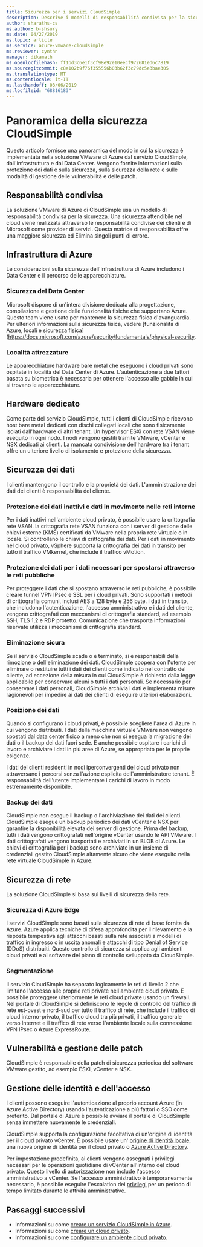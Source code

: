 ```yaml
---
title: Sicurezza per i servizi CloudSimple
description: Descrive i modelli di responsabilità condivisa per la sicurezza dei servizi CloudSimple
author: sharaths-cs
ms.author: b-shsury
ms.date: 04/27/2019
ms.topic: article
ms.service: azure-vmware-cloudsimple
ms.reviewer: cynthn
manager: dikamath
ms.openlocfilehash: ff1bd3c6e1f3cf98e92e10eecf972681ed6c7819
ms.sourcegitcommit: c8a102b9f76f355556b03b62f3c79dc5e3bae305
ms.translationtype: MT
ms.contentlocale: it-IT
ms.lasthandoff: 08/06/2019
ms.locfileid: "68816183"
---
```

# <a name="cloudsimple-security-overview"></a>Panoramica della sicurezza CloudSimple

Questo articolo fornisce una panoramica del modo in cui la sicurezza è implementata nella soluzione VMware di Azure dal servizio CloudSimple, dall'infrastruttura e dal Data Center. Vengono fornite informazioni sulla protezione dei dati e sulla sicurezza, sulla sicurezza della rete e sulle modalità di gestione delle vulnerabilità e delle patch.

## <a name="shared-responsibility"></a>Responsabilità condivisa

La soluzione VMware di Azure di CloudSimple usa un modello di responsabilità condivisa per la sicurezza. Una sicurezza attendibile nel cloud viene realizzata attraverso le responsabilità condivise dei clienti e di Microsoft come provider di servizi. Questa matrice di responsabilità offre una maggiore sicurezza ed Elimina singoli punti di errore.

## <a name="azure-infrastructure"></a>Infrastruttura di Azure 

Le considerazioni sulla sicurezza dell'infrastruttura di Azure includono i Data Center e il percorso delle apparecchiature.

### <a name="datacenter-security"></a>Sicurezza del Data Center 

Microsoft dispone di un'intera divisione dedicata alla progettazione, compilazione e gestione delle funzionalità fisiche che supportano Azure. Questo team viene usato per mantenere la sicurezza fisica d'avanguardia. Per ulteriori informazioni sulla sicurezza fisica, vedere [funzionalità di Azure, locali e sicurezza fisica] (https://docs.microsoft.com/azure/security/fundamentals/physical-security.

### <a name="equipment-location"></a>Località attrezzature

Le apparecchiature hardware bare metal che eseguono i cloud privati sono ospitate in località del Data Center di Azure. L'autenticazione a due fattori basata su biometrica è necessaria per ottenere l'accesso alle gabbie in cui si trovano le apparecchiature.

## <a name="dedicated-hardware"></a>Hardware dedicato

Come parte del servizio CloudSimple, tutti i clienti di CloudSimple ricevono host bare metal dedicati con dischi collegati locali che sono fisicamente isolati dall'hardware di altri tenant. Un hypervisor ESXi con rete VSAN viene eseguito in ogni nodo. I nodi vengono gestiti tramite VMware, vCenter e NSX dedicati ai clienti. La mancata condivisione dell'hardware tra i tenant offre un ulteriore livello di isolamento e protezione della sicurezza.

## <a name="data-security"></a>Sicurezza dei dati

I clienti mantengono il controllo e la proprietà dei dati. L'amministrazione dei dati dei clienti è responsabilità del cliente.

### <a name="data-protection-for-data-at-rest-and-data-in-motion-within-internal-networks"></a>Protezione dei dati inattivi e dati in movimento nelle reti interne

Per i dati inattivi nell'ambiente cloud privato, è possibile usare la crittografia rete VSAN. la crittografia rete VSAN funziona con i server di gestione delle chiavi esterne (KMS) certificati da VMware nella propria rete virtuale o in locale. Si controllano le chiavi di crittografia dei dati. Per i dati in movimento nel cloud privato, vSphere supporta la crittografia dei dati in transito per tutto il traffico VMkernel, che include il traffico vMotion.

### <a name="data-protection-for-data-thats-required-to-move-through-public-networks"></a>Protezione dei dati per i dati necessari per spostarsi attraverso le reti pubbliche

Per proteggere i dati che si spostano attraverso le reti pubbliche, è possibile creare tunnel VPN IPsec e SSL per i cloud privati. Sono supportati i metodi di crittografia comuni, inclusi AES a 128 byte e 256 byte. I dati in transito, che includono l'autenticazione, l'accesso amministrativo e i dati del cliente, vengono crittografati con meccanismi di crittografia standard, ad esempio SSH, TLS 1,2 e RDP protetto. Comunicazione che trasporta informazioni riservate utilizza i meccanismi di crittografia standard.

### <a name="secure-disposal"></a>Eliminazione sicura 

Se il servizio CloudSimple scade o è terminato, si è responsabili della rimozione o dell'eliminazione dei dati. CloudSimple coopera con l'utente per eliminare o restituire tutti i dati dei clienti come indicato nel contratto del cliente, ad eccezione della misura in cui CloudSimple è richiesto dalla legge applicabile per conservare alcuni o tutti i dati personali. Se necessario per conservare i dati personali, CloudSimple archivia i dati e implementa misure ragionevoli per impedire ai dati dei clienti di eseguire ulteriori elaborazioni.

### <a name="data-location"></a>Posizione dei dati

Quando si configurano i cloud privati, è possibile scegliere l'area di Azure in cui vengono distribuiti. I dati della macchina virtuale VMware non vengono spostati dal data center fisico a meno che non si esegua la migrazione dei dati o il backup dei dati fuori sede. È anche possibile ospitare i carichi di lavoro e archiviare i dati in più aree di Azure, se appropriato per le proprie esigenze.

I dati dei clienti residenti in nodi iperconvergenti del cloud privato non attraversano i percorsi senza l'azione esplicita dell'amministratore tenant. È responsabilità dell'utente implementare i carichi di lavoro in modo estremamente disponibile.

### <a name="data-backups"></a>Backup dei dati
CloudSimple non esegue il backup o l'archiviazione dei dati dei clienti. CloudSimple esegue un backup periodico dei dati vCenter e NSX per garantire la disponibilità elevata dei server di gestione. Prima del backup, tutti i dati vengono crittografati nell'origine vCenter usando le API VMware. I dati crittografati vengono trasportati e archiviati in un BLOB di Azure. Le chiavi di crittografia per i backup sono archiviate in un insieme di credenziali gestito CloudSimple altamente sicuro che viene eseguito nella rete virtuale CloudSimple in Azure.

## <a name="network-security"></a>Sicurezza di rete

La soluzione CloudSimple si basa sui livelli di sicurezza della rete.

### <a name="azure-edge-security"></a>Sicurezza di Azure Edge

I servizi CloudSimple sono basati sulla sicurezza di rete di base fornita da Azure. Azure applica tecniche di difesa approfondita per il rilevamento e la risposta tempestiva agli attacchi basati sulla rete associati a modelli di traffico in ingresso o in uscita anomali e attacchi di tipo Denial of Service (DDoS) distribuiti. Questo controllo di sicurezza si applica agli ambienti cloud privati e al software del piano di controllo sviluppato da CloudSimple.

### <a name="segmentation"></a>Segmentazione

Il servizio CloudSimple ha separato logicamente le reti di livello 2 che limitano l'accesso alle proprie reti private nell'ambiente cloud privato. È possibile proteggere ulteriormente le reti cloud private usando un firewall. Nel portale di CloudSimple si definiscono le regole di controllo del traffico di rete est-ovest e nord-sud per tutto il traffico di rete, che include il traffico di cloud interno-privato, il traffico cloud tra più privati, il traffico generale verso Internet e il traffico di rete verso l'ambiente locale sulla connessione VPN IPsec o Azure ExpressRoute.

## <a name="vulnerability-and-patch-management"></a>Vulnerabilità e gestione delle patch 

CloudSimple è responsabile della patch di sicurezza periodica del software VMware gestito, ad esempio ESXi, vCenter e NSX.

## <a name="identity-and-access-management"></a>Gestione delle identità e dell'accesso

I clienti possono eseguire l'autenticazione al proprio account Azure (in Azure Active Directory) usando l'autenticazione a più fattori o SSO come preferito. Dal portale di Azure è possibile avviare il portale di CloudSimple senza immettere nuovamente le credenziali.

CloudSimple supporta la configurazione facoltativa di un'origine di identità per il cloud privato vCenter. È possibile usare un' [origine di identità locale](https://docs.azure.cloudsimple.com/set-vcenter-identity), una nuova origine di identità per il cloud privato o [Azure Active Directory](https://docs.azure.cloudsimple.com/azure-ad).

Per impostazione predefinita, ai clienti vengono assegnati i privilegi necessari per le operazioni quotidiane di vCenter all'interno del cloud privato. Questo livello di autorizzazione non include l'accesso amministrativo a vCenter. Se l'accesso amministrativo è temporaneamente necessario, è possibile eseguire l'escalation dei [privilegi](https://docs.azure.cloudsimple.com/escalate-private-cloud-privileges) per un periodo di tempo limitato durante le attività amministrative.

## <a name="next-steps"></a>Passaggi successivi

* Informazioni su come [creare un servizio CloudSimple in Azure](quickstart-create-cloudsimple-service.md).
* Informazioni su come [creare un cloud privato](https://docs.azure.cloudsimple.com/create-private-cloud/).
* Informazioni su come [configurare un ambiente cloud privato](quickstart-create-private-cloud.md).
